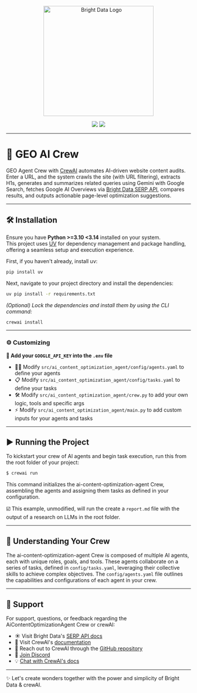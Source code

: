 <p align="center">
  <a href="https://brightdata.com/">
    <img src="https://mintlify.s3.us-west-1.amazonaws.com/brightdata/logo/light.svg" width="300" alt="Bright Data Logo">
  </a>
</p>

<div align="center">
  <img src="https://img.shields.io/badge/python-3.10+-blue"/>
  <img src="https://img.shields.io/badge/License-MIT-blue"/>
</div>

---

# 🚀 GEO AI Crew

GEO Agent Crew with [CrewAI](https://crewai.com) automates AI-driven website content audits. Enter a URL, and the system crawls the site (with URL filtering), extracts H1s, generates and summarizes related queries using Gemini with Google Search, fetches Google AI Overviews via [Bright Data SERP API](https://brightdata.com/products/serp-api), compares results, and outputs actionable page-level optimization suggestions.

---

## 🛠️ Installation

Ensure you have **Python >=3.10 <3.14** installed on your system.  
This project uses [UV](https://docs.astral.sh/uv/) for dependency management and package handling, offering a seamless setup and execution experience.

First, if you haven't already, install uv:

```bash
pip install uv
```

Next, navigate to your project directory and install the dependencies:

```bash
uv pip install -r requirements.txt
```

*(Optional) Lock the dependencies and install them by using the CLI command:*

```bash
crewai install
```

---

### ⚙️ Customizing

**🔑 Add your `GOOGLE_API_KEY` into the `.env` file**

- 🧑‍💻 Modify `src/ai_content_optimization_agent/config/agents.yaml` to define your agents
- 📋 Modify `src/ai_content_optimization_agent/config/tasks.yaml` to define your tasks
- 🛠️ Modify `src/ai_content_optimization_agent/crew.py` to add your own logic, tools and specific args
- ⚡ Modify `src/ai_content_optimization_agent/main.py` to add custom inputs for your agents and tasks

---

## ▶️ Running the Project

To kickstart your crew of AI agents and begin task execution, run this from the root folder of your project:

```bash
$ crewai run
```

This command initializes the ai-content-optimization-agent Crew, assembling the agents and assigning them tasks as defined in your configuration.

☑️ This example, unmodified, will run the create a `report.md` file with the output of a research on LLMs in the root folder.

---

## 🤖 Understanding Your Crew

The ai-content-optimization-agent Crew is composed of multiple AI agents, each with unique roles, goals, and tools. These agents collaborate on a series of tasks, defined in `config/tasks.yaml`, leveraging their collective skills to achieve complex objectives. The `config/agents.yaml` file outlines the capabilities and configurations of each agent in your crew.

---

## 💬 Support

For support, questions, or feedback regarding the AiContentOptimizationAgent Crew or crewAI:

- ☀️ Visit Bright Data's [SERP API docs](https://docs.brightdata.com/scraping-automation/serp-api/introduction)
- 📖 Visit CrewAI's [documentation](https://docs.crewai.com)
- 🐙 Reach out to CrewAI through the [GitHub repository](https://github.com/joaomdmoura/crewai)
- 💬 [Join Discord](https://discord.com/invite/X4JWnZnxPb)
- 💡 [Chat with CrewAI's docs](https://chatg.pt/DWjSBZn)

---

✨ Let's create wonders together with the power and simplicity of Bright Data & crewAI.



